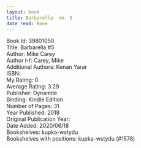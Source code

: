 ```yaml
---
layout: book
title: Barbarella  no. 5
date_read: None
---
```


Book Id: 39801050<br />
Title: Barbarella #5<br />
Author: Mike Carey<br />
Author l-f: Carey, Mike<br />
Additional Authors: Kenan Yarar<br />
ISBN: <br />
My Rating: 0<br />
Average Rating: 3.29<br />
Publisher: Dynamite<br />
Binding: Kindle Edition<br />
Number of Pages: 31<br />
Year Published: 2018<br />
Original Publication Year: <br />
Date Added: 2020/06/18<br />
Bookshelves: kupka-wstydu<br />
Bookshelves with positions: kupka-wstydu (#1578)<br />

